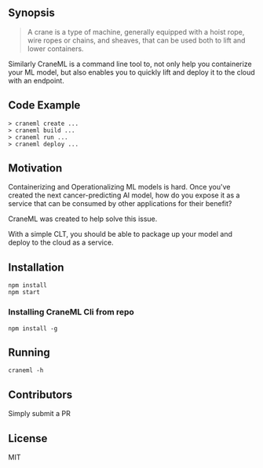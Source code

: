 ## Synopsis

> A crane is a type of machine, generally equipped with a hoist rope, wire ropes or chains, and sheaves, that can be used both to lift and lower containers.

Similarly CraneML is a command line tool to, not only help you containerize your ML model, but also enables you to quickly lift and deploy it to the cloud with an endpoint.

## Code Example

```
> craneml create ...
> craneml build ...
> craneml run ...
> craneml deploy ...
```

## Motivation

Containerizing and Operationalizing ML models is hard. Once you've created the next cancer-predicting AI model, how do you expose it as a service that can be consumed by other applications for their benefit?

CraneML was created to help solve this issue.

With a simple CLT, you should be able to package up your model and deploy to the cloud as a service.


## Installation

```
npm install
npm start
```

### Installing CraneML Cli from repo

```
npm install -g
```

## Running

```
craneml -h
```

## Contributors

Simply submit a PR

## License

MIT